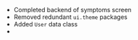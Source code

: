 - Completed backend of symptoms screen
- Removed redundant `ui.theme` packages
- Added `User` data class 
- 
